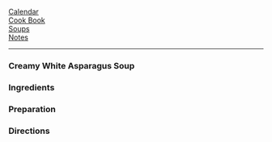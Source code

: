 [Calendar](https://github.com/vmsmith/EDT/blob/master/calendar.md)   
[Cook Book](https://github.com/vmsmith/CookBook/blob/master/README.md)          
[Soups](https://github.com/vmsmith/CookBook/blob/master/soups.md)      
[Notes](https://github.com/vmsmith/CookBook/blob/master/notes)      

-----    

### Creamy White Asparagus Soup   

### Ingredients   


### Preparation   


### Directions   
